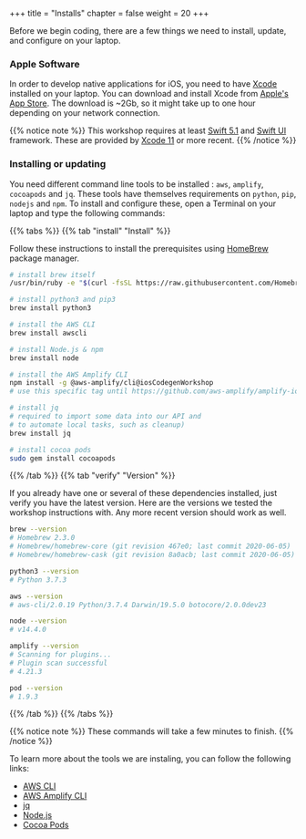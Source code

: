 +++
title = "Installs"
chapter = false
weight = 20
+++

Before we begin coding, there are a few things we need to install, update, and configure on your laptop.

### Apple Software

In order to develop native applications for iOS, you need to have [Xcode](https://apple.com/xcode) installed on your laptop.
You can download and install Xcode from [Apple's App Store](https://apps.apple.com/us/app/xcode/id497799835?mt=12).  The download is ~2Gb, so it might take up to one hour depending on your network connection.

{{% notice note %}}
This workshop requires at least [Swift 5.1](https://swift.org) and [Swift UI](https://developer.apple.com/xcode/swiftui/) framework.  These are provided by [Xcode 11](https://apple.com/xcode) or more recent.
{{% /notice %}}

### Installing or updating

You need different command line tools to be installed : `aws`, `amplify`, `cocoapods` and `jq`.  These tools have themselves requirements on `python`, `pip`, `nodejs` and `npm`.  To install and configure these, open a Terminal on your laptop and type the following commands:

{{% tabs %}}
{{% tab "install" "Install" %}}

Follow these instructions to install the prerequisites using [HomeBrew](https://brew.sh/) package manager. 

```bash
# install brew itself
/usr/bin/ruby -e "$(curl -fsSL https://raw.githubusercontent.com/Homebrew/install/master/install)"

# install python3 and pip3
brew install python3

# install the AWS CLI
brew install awscli

# install Node.js & npm
brew install node

# install the AWS Amplify CLI 
npm install -g @aws-amplify/cli@iosCodegenWorkshop
# use this specific tag until https://github.com/aws-amplify/amplify-ios/issues/529 is resolved

# install jq
# required to import some data into our API and
# to automate local tasks, such as cleanup)
brew install jq

# install cocoa pods
sudo gem install cocoapods
```
{{% /tab  %}}
{{% tab "verify" "Version" %}}

If you already have one or several of these dependencies installed, just verify you have the latest version.  Here are the versions we tested the workshop instructions with.  Any more recent version should work as well.


```bash
brew --version
# Homebrew 2.3.0
# Homebrew/homebrew-core (git revision 467e0; last commit 2020-06-05)
# Homebrew/homebrew-cask (git revision 8a0acb; last commit 2020-06-05)

python3 --version
# Python 3.7.3

aws --version
# aws-cli/2.0.19 Python/3.7.4 Darwin/19.5.0 botocore/2.0.0dev23

node --version
# v14.4.0

amplify --version
# Scanning for plugins...
# Plugin scan successful
# 4.21.3

pod --version
# 1.9.3
```
{{% /tab  %}}
{{% /tabs %}}

{{% notice note %}}
These commands will take a few minutes to finish.
{{% /notice %}}

To learn more about the tools we are instaling, you can follow the following links:

- [AWS CLI](https://docs.aws.amazon.com/en_pv/cli/latest/userguide/cli-chap-welcome.html)
- [AWS Amplify CLI](https://aws-amplify.github.io/docs/cli-toolchain/quickstart)
- [jq](https://stedolan.github.io/jq/)
- [Node.js](https://nodejs.org/en/)
- [Cocoa Pods](https://cocoapods.org/)